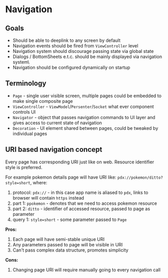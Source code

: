 # Navigation

## Goals

- Should be able to deeplink to any screen by default
- Navigation events should be fired from `ViewController` level
- Navigation system should discourage passing state via global state
- Dialogs / BottomSheets e.t.c. should be mainly displayed via navigation system\
- Navigation should be configured dynamically on startup

## Terminology

- `Page` - single user visible screen, multiple pages could be embedded to make single composite page
- `ViewController` - `ViewModel`/`Persenter`/`Socket` what ever component controls UI
- `Navigator` - object that passes navigation commands to UI layer and gives access to current state of navigation
- `Decoration` - UI element shared between pages, could be tweaked by individual pages

## URI based navigation concept

Every page has corresponding URI just like on web. Resource identifier style is preferred.

For example pokemon details page will have URI like: `pdx://pokemon/ditto?style=short`, where:
1. protocol: `pdx://` -  in this case app name is aliased to `pdx`, links to browser will contain `https` instead
2. part 1: `ppokemon` - denotes that we need to access pokemon resource
3. part 2: `ditto` - identifier of accessed resource, passed to page as parameter
4. query 1: `style=short` - some parameter passed to `Page`

**Pros:**
1. Each page will have semi-stable unique URI
2. Any parameters passed to page will be visible in URI
3. Can't pass complex data structure, promotes simplicity

**Cons:**
1. Changing page URI will require manually going to every navigation call


